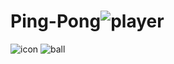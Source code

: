 # Ping-Pong![player](https://user-images.githubusercontent.com/106682303/206915720-ed051f00-fc84-4598-9dc7-8e2c17ae81b0.png)
![icon](https://user-images.githubusercontent.com/106682303/206915736-459ceec1-3979-4f40-82b1-96cb8aed0a0b.png)
![ball](https://user-images.githubusercontent.com/106682303/206915743-947b6d16-897c-4453-9b9d-9b518c1645dc.png)
